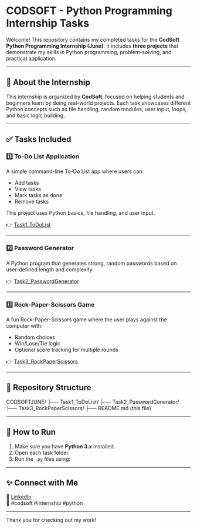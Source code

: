 # CODSOFT - Python Programming Internship Tasks

Welcome! This repository contains my completed tasks for the **CodSoft Python Programming Internship (June)**.
It includes **three projects** that demonstrate my skills in Python programming, problem-solving, and practical application.

---

## 📌 About the Internship

This internship is organized by **CodSoft**, focused on helping students and beginners learn by doing real-world projects.
Each task showcases different Python concepts such as file handling, random modules, user input, loops, and basic logic building.

---

## ✅ Tasks Included

### 1️⃣ To-Do List Application

A simple command-line To-Do List app where users can:
- Add tasks
- View tasks
- Mark tasks as done
- Remove tasks

This project uses Python basics, file handling, and user input.

👉 [Task1_ToDoList](./Task1_ToDoList)

---

### 2️⃣ Password Generator

A Python program that generates strong, random passwords based on user-defined length and complexity.

👉 [Task2_PasswordGenerator](./Task2_PasswordGenerator)

---

### 3️⃣ Rock-Paper-Scissors Game

A fun Rock-Paper-Scissors game where the user plays against the computer with:
- Random choices
- Win/Lose/Tie logic
- Optional score tracking for multiple rounds

👉 [Task3_RockPaperScissors](./Task3_RockPaperScissors)

---

## 📂 Repository Structure

CODSOFTJUNE/
 ├── Task1_ToDoList/
 ├── Task2_PasswordGenerator/
 ├── Task3_RockPaperScissors/
 ├── README.md (this file)

---

## 🚀 How to Run

1. Make sure you have **Python 3.x** installed.
2. Open each task folder.
3. Run the `.py` files using:


---

## ✨ Connect with Me

🔗 [LinkedIn](www.linkedin.com/in/sarthakchaudhary24)  
📌 #codsoft #internship #python

---

Thank you for checking out my work!
